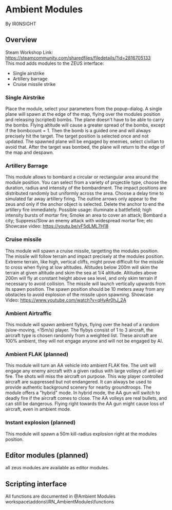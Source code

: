 # Ambient Modules
By IR0NSIGHT
## Overview
Steam Workshop Link: https://steamcommunity.com/sharedfiles/filedetails/?id=2816705133 <br>
This mod adds modules to the ZEUS interface:
- Single airstrike
- Artillery barrage
- Cruise missile strike

### Single Airstrike
Place the module, select your parameters from the popup-dialog. A single plane will spawn at the edge of the map, flying over the modules position and releasing (scripted) bombs. The plane doesn't have to be able to carry the bombs. Flying altitude will cause a greater spread of the bombs, except if the bombcount = 1. Then the bomb is a guided one and will always precisely hit the target. The target position is selected once and not updated. 
The spawned plane will be engaged by enemies, select civilian to avoid that. After the target was bombed, the plane will return to the edge of the map and despawn.

### Artillery Barrage
This module allows to bombard a circular or rectangular area around the module position. You can select from a variety of projectile type, choose the duration, radius and intensity of the bombardment. The impact positions are distributed randomly but uniformly across the area. Choose a delay time to simulated far away artillery firing.
The outline arrows only appear to the zeus and only if the anchor object is selected. Delete the anchor to end the artillery fire immediately.
Possible usage: illuminate a battlefield; high intensity bursts of mortar fire; Smoke an area to cover an attack; Bombard a city; Suppress/Slow an enemy attack with widespread mortar fire; etc 
Showcase video:
https://youtu.be/vF5dLML7H18

### Cruise missile
This module will spawn a cruise missile, targetting the modules position. The missile will follow terrain and impact precisely at the modules position. Extreme terrain, like high, vertical cliffs, might prove difficult for the missile to cross when flying at low altitudes. 
Altitudes below 200m will skim the terrain at given altitude and skim the sea at 1/4 altitude. Altitudes above 200m will fly at constant height above sea level, and only skim terrain if necessary to avoid collision.
The missile will launch vertically upwards from its spawn position. The spawn position should be 10 meters away from any obstacles to avoid explosion of the missile upon spawning.
Showcase Video:
https://www.youtube.com/watch?v=qHyAr0hJ_2A

### Ambient Airtraffic 
This module will spawn ambient flybys, flying over the head of a random (slow-moving, <15m/s) player. The flybys consist of 1 to 3 aircraft, the aircraft type is chosen randomly from a weighted list. These aircraft are 100% ambient, they will not engage anyone and will not be engaged by AI. 

### Ambient FLAK (planned)
This module will turn an AA vehicle into ambient FLAK fire. The unit will engage any enemy aircraft with a given radius with large volleys of anti-air fire. The shots will miss the aircraft on purpose. This way player controlled aircraft are suppressed but not endangered. It can always be used to provide authentic background scenery for nearby groundtroops.
The module offers a "hybrid" mode. In hybrid mode, the AA gun will switch to deadly fire if the aircraft comes to close.
The AA volleys are real bullets, and can still be dangerous. Flying right towards the AA gun might cause loss of aircraft, even in ambient mode.

### Instant explosion (planned)
This module will spawn a 50m kill-radius explosion right at the modules position.


## Editor modules (planned)
all zeus modules are available as editor modules.

## Scripting interface
All functions are documented in @Ambient Modules workspace\addons\IRN_AmbientModules\functions
